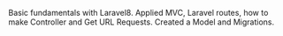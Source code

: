 Basic fundamentals with Laravel8. Applied MVC, Laravel routes, how to make Controller and Get URL Requests. Created a Model and Migrations. 
